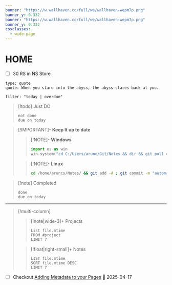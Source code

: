 ```yaml
---
banner: "https://w.wallhaven.cc/full/we/wallhaven-wepm7p.png"
banner_y: 0.332
banner: "https://w.wallhaven.cc/full/we/wallhaven-wepm7p.png"
banner_y: 0.332
cssclasses:
  - wide-page
---
```

# HOME
- [ ] 30 RS in NS Store




```widgets
type: quote 
quote: When you stare into the abyss, the abyss stares back at you.
```



```todoist  
filter: "today | overdue"  
```


>[!todo] Just DO 
>```tasks
>not done
>due on today
>```


>[!IMPORTANT]- **Keep It up to date**
>
>>[!NOTE]- **Windows** 
>>```python
>>import os as win
>>win.system("cd C:/Users/arunc/Git/Notes && dir && git pull origin main")
>>```
>
>>[!NOTE]- **Linux**
>>```bash
>>cd /home/aruncs/Notes/ && git add -A ; git commit -m "automated backup" ; git push origin main
>>```

>[!note] Completed
>```tasks
>done
>due on today
>```

---


> [!multi-column]
>
>> [!note|wide-3]+ Projects
>>```dataview
>>List file.mtime
>>FROM #project 
>>LIMIT 7
>>```
>
>> [!float|right-small]+ Notes
>> ```dataview 
>> LIST file.mtime
>>SORT file.mtime DESC
>>LIMIT 7
>>```



- [ ] Checkout  [Adding Metadata to your Pages](https://blacksmithgu.github.io/obsidian-dataview/annotation/add-metadata/) 📅 2025-04-17


